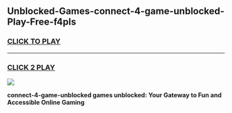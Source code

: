 
## Unblocked-Games-connect-4-game-unblocked-Play-Free-f4pls
<h3>
<a href="https://premium76.site?title=connect-4-game-unblocked&ref=21A">CLICK TO PLAY</a></h3>
<hr>

<h3>
<a href="https://premium76.site?title=connect-4-game-unblocked&ref=21A">CLICK 2 PLAY</a>
  
</h3>

<a href="https://premium76.site?title=connect-4-game-unblocked&ref=21A"><img src="https://clearcache.store/games.png"></a>


**connect-4-game-unblocked games unblocked: Your Gateway to Fun and Accessible Online Gaming**
